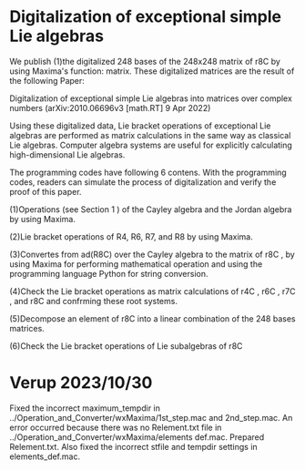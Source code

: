# Digitalization of exceptional simple Lie algebras
 We publish (1)the digitalized 248 bases of the 248x248 matrix of r8C by using Maxima's function: matrix. 
These digitalized matrices are the result of the following Paper:

Digitalization of exceptional simple Lie algebras into matrices over complex numbers
(arXiv:2010.06696v3 [math.RT] 9 Apr 2022)

 Using these digitalized data, Lie bracket operations of exceptional Lie algebras are performed as matrix calculations in the same way as classical Lie algebras.
Computer algebra systems are useful for explicitly calculating high-dimensional Lie algebras.

The programming codes have following 6 contens. With the programming codes,
readers can simulate the process of digitalization and verify the proof of this paper.

(1)Operations (see Section 1 ) of the Cayley algebra and the Jordan algebra by using Maxima.

(2)Lie bracket operations of R4, R6, R7, and R8 by using Maxima.

(3)Convertes from ad(R8C) over the Cayley algebra to the matrix of r8C , by using Maxima for performing mathematical operation and using the programming
language Python for string conversion.

(4)Check the Lie bracket operations as matrix calculations of r4C , r6C , r7C , and r8C and confrming these root systems.

(5)Decompose an element of r8C into a linear combination of the 248 bases matrices.

(6)Check the Lie bracket operations of Lie subalgebras of r8C

# Verup 2023/10/30
Fixed the incorrect maximum_tempdir in ../Operation_and_Converter/wxMaxima/1st_step.mac and 2nd_step.mac.
An error occurred because there was no Relement.txt file in ../Operation_and_Converter/wxMaxima/elements def.mac. Prepared Relement.txt. 
Also fixed the incorrect stfile and tempdir settings in elements_def.mac.
